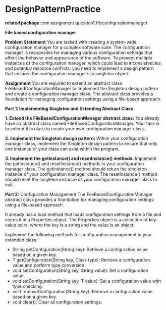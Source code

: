 # DesignPatternPractice

**related package** com.assignment.question1.fileconfigurationmanager

**File based configuration manager**

**Problem Statement**
You are tasked with creating a system-wide configuration manager for a complex software suite. The configuration manager is responsible for managing various configuration settings that affect the behavior and appearance of the software. To prevent multiple instances of the configuration manager, which could lead to inconsistencies and potential resource conflicts, you need to implement a design pattern that ensures the configuration manager is a singleton object.



**Assignment**
You are required to extend an abstract class FileBasedConfigurationManager to implement the Singleton design pattern and create a configuration manager class. The abstract class provides a foundation for managing configuration settings using a file-based approach.


**Part 1: Implementing Singleton and Extending Abstract Class**

**1. Extend the FileBasedConfigurationManager abstract class:** You already have an abstract class named FileBasedConfigurationManager. Your task is to extend this class to create your own configuration manager class.

**2. Implement the Singleton design pattern:** Within your configuration manager class, implement the Singleton design pattern to ensure that only one instance of your class can exist within the program.

**3. Implement the getInstance() and resetInstance() methods:** Implement the getInstance() and resetInstance() methods in your configuration manager class. The getInstance() method should return the singleton instance of your configuration manager class. The resetInstance() method should reset the singleton instance of your configuration manager class to null.


**Part 2:** Configuration Management
The FileBasedConfigurationManager abstract class provides a foundation for managing configuration settings using a file-based approach.

It already has a load method that loads configuration settings from a file and stores it in a Properties object. The Properties object is a collection of key-value pairs, where the key is a string and the value is an object.

Implement the following methods for configuration management in your extended class:

* String getConfiguration(String key): Retrieve a configuration value based on a given key.
* <T> T getConfiguration(String key, Class<T> type): Retrieve a configuration value and perform type conversion.
* void setConfiguration(String key, String value): Set a configuration value.
* <T> void setConfiguration(String key, T value): Set a configuration value with type checking.
* void removeConfiguration(String key): Remove a configuration value based on a given key.
* void clear(): Clear all configuration settings.
